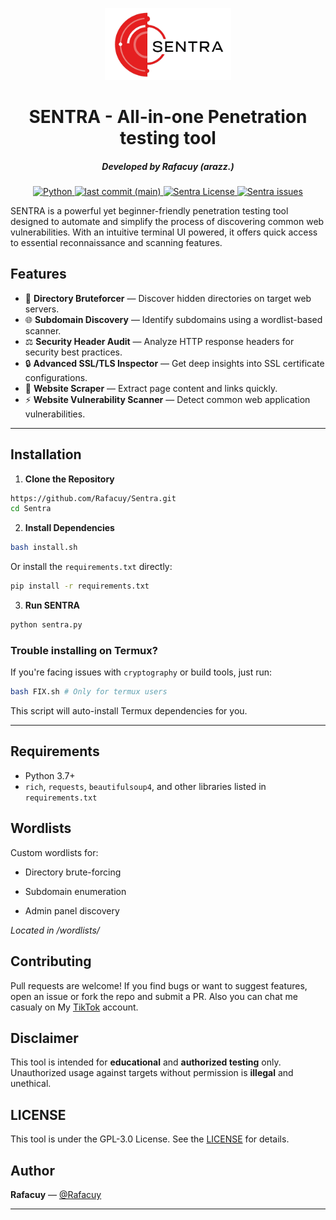 <p align="center">
<a href="#"><img alt="Sentra-logo" src="./docs/sentra-logo.png" width="40%" height="40%"></a>
</p>

<h1 align="center">SENTRA - All-in-one Penetration testing tool</h1>

<em><h5 align="center">Developed by Rafacuy (arazz.)</h5></em>


<p align="center">
    <a href="#">
        <img alt="Python" src="https://img.shields.io/badge/Python-FFD43B?style=for-the-badge&logo=python&logoColor=blue">
    </a>
    <a href="#">
        <img alt="last commit (main)" src="https://img.shields.io/github/last-commit/Rafacuy/Sentra/main?color=green&style=for-the-badge">
    </a>
    <a href="#">
        <img alt="Sentra License" src="https://img.shields.io/github/license/Rafacuy/Sentra?color=orange&style=for-the-badge">
    </a>
    <a href="https://github.com/Rafacuy/Sentra/issues">
        <img alt="Sentra issues" src="https://img.shields.io/github/issues/Rafacuy/Sentra?color=purple&style=for-the-badge">
    </a>
</p>

SENTRA is a powerful yet beginner-friendly penetration testing tool designed to automate and simplify the process of discovering common web vulnerabilities. With an intuitive terminal UI powered, it offers quick access to essential reconnaissance and scanning features.

## Features
- 🔎 **Directory Bruteforcer** — Discover hidden directories on target web servers.
- 🌐 **Subdomain Discovery** — Identify subdomains using a wordlist-based scanner.
- ⚖️ **Security Header Audit** — Analyze HTTP response headers for security best practices.
- 🔒 **Advanced SSL/TLS Inspector** — Get deep insights into SSL certificate configurations.
- 📀 **Website Scraper** — Extract page content and links quickly.
- ⚡ **Website Vulnerability Scanner** — Detect common web application vulnerabilities.

---

## Installation

1. **Clone the Repository**
```bash
https://github.com/Rafacuy/Sentra.git
cd Sentra
```

2. **Install Dependencies**
```bash
bash install.sh
```
Or install the `requirements.txt` directly:
```bash
pip install -r requirements.txt
```

3. **Run SENTRA**
```bash
python sentra.py
```

### Trouble installing on Termux?

If you're facing issues with `cryptography` or build tools, just run:
```bash
bash FIX.sh # Only for termux users
```
This script will auto-install Termux dependencies for you.

---

## Requirements
- Python 3.7+
- `rich`, `requests`, `beautifulsoup4`, and other libraries listed in `requirements.txt`

## Wordlists
Custom wordlists for:

* Directory brute-forcing

* Subdomain enumeration

* Admin panel discovery

_Located in /wordlists/_

## Contributing
Pull requests are welcome! If you find bugs or want to suggest features, open an issue or fork the repo and submit a PR.
Also you can chat me casualy on My [TikTok](https://tiktok.com/@rafardhancuy) account.

## Disclaimer
This tool is intended for **educational** and **authorized testing** only. Unauthorized usage against targets without permission is **illegal** and unethical.

## LICENSE
This tool is under the GPL-3.0 License. See the [LICENSE](./LICENSE) for details.

## Author
**Rafacuy** — [@Rafacuy](https://github.com/Rafacuy)

---


